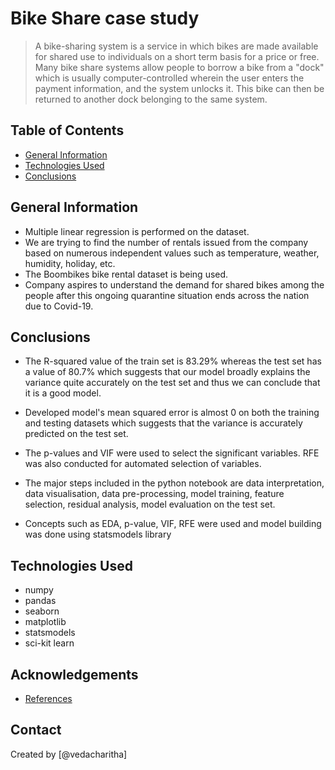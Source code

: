 # Bike Share case study
> A bike-sharing system is a service in which bikes are made available for shared use to individuals on a short term basis for a price or free. Many bike share systems allow people to borrow a bike from a "dock" which is usually computer-controlled wherein the user enters the payment information, and the system unlocks it. This bike can then be returned to another dock belonging to the same system.


## Table of Contents
* [General Information](#general-information)
* [Technologies Used](#technologies-used)
* [Conclusions](#conclusions)


## General Information
- Multiple linear regression is performed on the dataset.
- We are trying to find the number of rentals issued from the company based on numerous independent values such as temperature, weather, humidity, holiday, etc. 
- The Boombikes bike rental dataset is being used.
- Company aspires to understand the demand for shared bikes among the people after this ongoing quarantine situation ends across the nation due to Covid-19.


## Conclusions
- The R-squared value of the train set is 83.29% whereas the test set has a value of 80.7% which suggests that our model broadly explains the variance quite accurately on the test set and thus we can conclude that it is a good model.

- Developed model's mean squared error is almost 0 on both the training and testing datasets which suggests that the variance is accurately predicted on the test set.
- The p-values and VIF were used to select the significant variables. RFE was also conducted for automated selection of variables.

- The major steps included in the python notebook are data interpretation, data visualisation, data pre-processing, model training, feature selection, residual analysis, model evaluation on the test set. 

- Concepts such as EDA, p-value, VIF, RFE were used and model building was done using statsmodels library

## Technologies Used
- numpy
- pandas
- seaborn
- matplotlib
- statsmodels
- sci-kit learn


## Acknowledgements
- [References](https://github.com/ContentUpgrad/Linear-Regression)


## Contact
Created by [@vedacharitha] 
